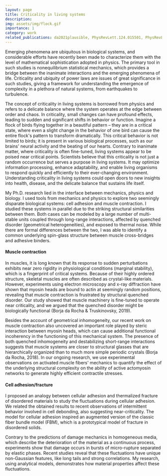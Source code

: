 ```yaml
---
layout: page
title: Criticality in living systems
description: 
img: assets/img/flock.gif
importance: 1
category: work
related_publications: da2021plausible, PhysRevLett.124.015501, PhysRevLett.122.088103, BORJADAROCHA2022104646, HBRLTAAM2019
---
```


Emerging phenomena are ubiquitous in biological systems, and considerable efforts have recently been made to characterize them with the level of mathematical sophistication adopted in physics. The primary tool in such studies is nonequilibrium statistical mechanics, which provides a bridge between the inanimate interactions and the emerging phenomena of life. Criticality and ubiquity of power laws are issues of great significance in such studies, giving a framework for understanding the emergence of complexity in a plethora of natural systems, from earthquakes to turbulence. 

The concept of criticality in living systems is borrowed from physics and refers to a delicate balance where the system operates at the edge between order and chaos. In criticality, small changes can have profound effects, leading to sudden and significant shifts in behavior or function. Imagine a flock of birds flying together in a beautiful pattern – they are in a critical state, where even a slight change in the behavior of one bird can cause the entire flock's pattern to transform dramatically. This critical behavior is not limited to birds; it is present in various biological processes, such as our brains' neural activity and the beating of our hearts. Contrary to inanimate matter, where criticality is often fine-tuned, living systems appear to be poised near critical points. Scientists believe that this criticality is not just a random occurrence but serves a purpose in living systems. It may optimize information processing, enhance adaptability, and enable living organisms to respond quickly and efficiently to their ever-changing environment. Understanding criticality in living systems could open doors to new insights into health, disease, and the delicate balance that sustains life itself.

My Ph.D. research lied in the interface between mechanics, physics and biology. I used tools from mechanics and physics to explore two seemingly disparate biological systems: cell adhesion and muscle contraction. I studied these systems in parallel due to the striking structural similarities between them. Both cases can be modeled by a large number of multi-stable units coupled through long-range interactions, affected by quenched disorder (geometrical heterogeneities), and exposed to thermal noise. While there are formal differences between the two, I was able to identify a common underlying spin-glass structure between muscle cross-bridges and adhesive binders.

#### Muscle contraction
In muscles, it is long known that its response to sudden perturbations exhibits near zero rigidity in physiological conditions (marginal stability), which is a fingerprint of critical systems. Because of their highly ordered structure, skeletal muscles are often described as crystal-like materials. However, experiments using electron microscopy and x-ray diffraction have shown that myosin heads are bound to actin at seemingly random positions, revealing that muscle contraction is frustrated by structural quenched disorder. Our study showed that muscle machinery is fine-tuned to operate near criticality, and we argued that the quenched disorder might be biologically functional (Borja da Rocha & Truskinovsky, 2019).

Besides the account of geometrical inhomogeneity, our recent work on muscle contraction also uncovered an important role played by steric interaction between myosin heads, which can cause additional functional incoherency in the functioning of this mechanical system. The presence of both quenched inhomogeneity and destabilizing short-range interactions suggests that muscle systems are closer to structural glasses that are hierarchically organized than to much more simple periodic crystals (Borja da Rocha, 2018). In our ongoing research, we use experimental observations on activated muscle fibers' mechanics to quantify the effect of the underlying structural complexity on the ability of active actomyosin networks to generate highly efficient contractile stresses.

#### Cell adhesion/fracture
I proposed an analogy between cellular adhesion and thermalized fracture of disordered materials to study the fluctuations during cellular adhesion. We related the obtained results to recent observations of intermittent behavior involved in cell debonding, also suggesting near-criticality. The model for cellular adhesion inspired an augmented version of the classic fiber bundle model (FBM), which is a prototypical model of fracture in disordered solids. 

Contrary to the predictions of damage mechanics in homogeneous media, which describe the deterioration of the material as a continuous process, experiments show that damage occurs in bursts of micro-rupture separated by elastic phases. Recent studies reveal that these fluctuations have unique non-Gaussian features, like long tails and strong correlations. My research, using analytical models, demonstrates how material properties affect these fluctuations.